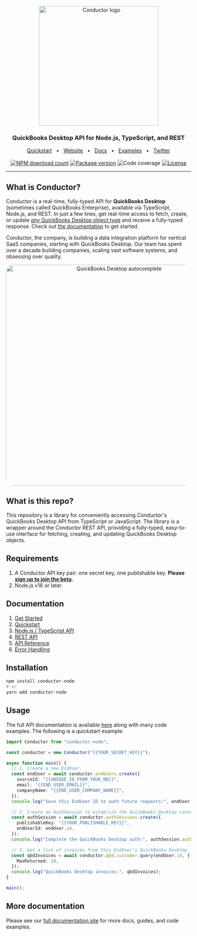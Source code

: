 <!-- markdownlint-disable MD033 MD041 -->
<div align="center">
  <a href="https://conductor.is">
    <picture>
      <source media="(prefers-color-scheme: dark)" srcset="https://github.com/conductor-is/quickbooks-desktop-api/assets/170023/162ee6a9-75ac-41e9-9f1e-2ecc1d88f841">
      <img alt="Conductor logo" src="https://github.com/conductor-is/quickbooks-desktop-api/assets/170023/d67464b8-53a7-4d33-afeb-05a2efde1fa8" width="325">
    </picture>
  </a>
  <h3>QuickBooks Desktop API for Node.js, TypeScript, and REST</h3>
  <a href="https://docs.conductor.is/overview/quickstart">Quickstart</a>
  <span>&nbsp;&nbsp;•&nbsp;&nbsp;</span>
  <a href="https://conductor.is">Website</a>
  <span>&nbsp;&nbsp;•&nbsp;&nbsp;</span>
  <a href="https://docs.conductor.is">Docs</a>
  <span>&nbsp;&nbsp;•&nbsp;&nbsp;</span>
  <a href="https://docs.conductor.is/qbd-examples">Examples</a>
  <span>&nbsp;&nbsp;•&nbsp;&nbsp;</span>
  <a href="https://twitter.com/conductor_is">Twitter</a>
  <br />
  <br />
  <a href="https://npmjs.com/package/conductor-node"><img src="https://img.shields.io/npm/dm/conductor-node.svg?logo=npm" alt="NPM download count"></a>
  <a href="https://npmjs.org/package/conductor-node"><img src="https://img.shields.io/npm/v/conductor-node.svg?logo=npm" alt="Package version"></a>
  <img src="https://img.shields.io/badge/coverage-100%25-brightgreen" alt="Code coverage">
  <a href="LICENSE"><img src="https://img.shields.io/npm/l/conductor-node.svg?color=blue&logo=github" alt="License" /></a>
  <hr />
</div>

## What is Conductor?

Conductor is a real-time, fully-typed API for **QuickBooks Desktop** (sometimes called QuickBooks Enterprise), available via TypeScript, Node.js, and REST. In just a few lines, get real-time access to fetch, create, or update [_any_ QuickBooks Desktop object type](https://docs.conductor.is/qbd/api#supported-object-types) and receive a fully-typed response. Check out [the documentation](https://docs.conductor.is) to get started.

Conductor, the company, is building a data integration platform for vertical SaaS companies, starting with QuickBooks Desktop. Our team has spent over a decade building companies, scaling vast software systems, and obsessing over quality.

<!-- markdownlint-disable MD033 -->
<div align="center">
  <a href="https://docs.conductor.is"><img src="https://user-images.githubusercontent.com/170023/213273732-83dd6881-0b36-4787-820b-bd55cdc8444f.jpg" alt="QuickBooks Desktop autocomplete" width="600" style="border-radius: 20px;" /></a>
</div>

## What is this repo?

This repository is a library for conveniently accessing Conductor's QuickBooks Desktop API from TypeScript or JavaScript. The library is a wrapper around the Conductor REST API, providing a fully-typed, easy-to-use interface for fetching, creating, and updating QuickBooks Desktop objects.

## Requirements

1. A Conductor API key pair: one secret key, one publishable key. **Please [sign up to join the beta](https://73a5v9t55ed.typeform.com/to/VRX7rfrN).**
2. Node.js v16 or later.

## Documentation

1. [Get Started](https://docs.conductor.is/overview/get-started)
2. [Quickstart](https://docs.conductor.is/overview/quickstart)
3. [Node.js / TypeScript API](https://docs.conductor.is/qbd/api)
4. [REST API](https://docs.conductor.is/qbd/rest)
5. [API Reference](https://docs.conductor.is/apis)
6. [Error Handling](https://docs.conductor.is/usage/error-handling)

## Installation

```sh
npm install conductor-node
# or
yarn add conductor-node
```

## Usage

The full API documentation is available [here](https://docs.conductor.is) along with many code examples. The following is a quickstart example:

```ts
import Conductor from "conductor-node";

const conductor = new Conductor("{{YOUR_SECRET_KEY}}");

async function main() {
  // 1. Create a new EndUser.
  const endUser = await conductor.endUsers.create({
    sourceId: "{{UNIQUE_ID_FROM_YOUR_DB}}",
    email: "{{END_USER_EMAIL}}",
    companyName: "{{END_USER_COMPANY_NAME}}",
  });
  console.log("Save this EndUser ID to auth future requests:", endUser.id);

  // 2. Create an AuthSession to establish the QuickBooks Desktop connection.
  const authSession = await conductor.authSessions.create({
    publishableKey: "{{YOUR_PUBLISHABLE_KEY}}",
    endUserId: endUser.id,
  });
  console.log("Complete the QuickBooks Desktop auth:", authSession.authFlowUrl);

  // 3. Get a list of invoices from this EndUser's QuickBooks Desktop.
  const qbdInvoices = await conductor.qbd.customer.query(endUser.id, {
    MaxReturned: 10,
  });
  console.log("QuickBooks Desktop invoices:", qbdInvoices);
}

main();
```

## More documentation

Please see our [full documentation site](https://docs.conductor.is) for more docs, guides, and code examples.
